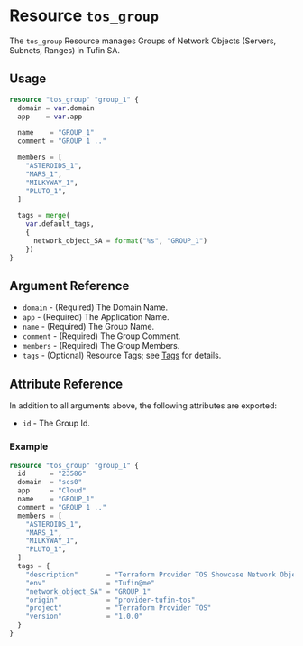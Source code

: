 # Resource `tos_group`

The `tos_group` Resource manages Groups of Network Objects (Servers, Subnets, Ranges) in Tufin SA.

## Usage

```terraform
resource "tos_group" "group_1" {
  domain = var.domain
  app    = var.app

  name    = "GROUP_1"
  comment = "GROUP 1 .."

  members = [
    "ASTEROIDS_1",
    "MARS_1",
    "MILKYWAY_1",
    "PLUTO_1",
  ]

  tags = merge(
    var.default_tags,
    {
      network_object_SA = format("%s", "GROUP_1")
    })
}
```

## Argument Reference

* `domain` - (Required) The Domain Name.
* `app` - (Required) The Application Name.
* `name` - (Required) The Group Name.
* `comment` - (Required) The Group Comment.
* `members` - (Required) The Group Members.
* `tags` - (Optional) Resource Tags; see [Tags](tag.md) for details.

## Attribute Reference

In addition to all arguments above, the following attributes are exported:

* `id` - The Group Id.

### Example

```terraform
resource "tos_group" "group_1" {
  id      = "23586"
  domain  = "scs0"
  app     = "Cloud"
  name    = "GROUP_1"
  comment = "GROUP 1 .."
  members = [
    "ASTEROIDS_1",
    "MARS_1",
    "MILKYWAY_1",
    "PLUTO_1",
  ]
  tags = {
    "description"       = "Terraform Provider TOS Showcase Network Objects"
    "env"               = "Tufin@me"
    "network_object_SA" = "GROUP_1"
    "origin"            = "provider-tufin-tos"
    "project"           = "Terraform Provider TOS"
    "version"           = "1.0.0"
  }
}
```